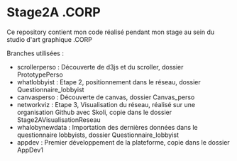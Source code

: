 # Stage2A .CORP

Ce repository contient mon code réalisé pendant mon stage au sein du studio d'art graphique .CORP

Branches utilisées : 
* scrollerperso : Découverte de d3js et du scroller, dossier PrototypePerso
* whatlobbyist : Etape 2, positionnement dans le réseau, dossier Questionnaire_lobbyist
* canvasperso : Découverte de canvas, dossier Canvas_perso
* networkviz : Etape 3, Visualisation du réseau, réalisé sur une organisation Github avec Skoli, copie dans le dossier Stage2AVisualisationReseau
* whalobynewdata : Importation des dernières données dans le questionnaire lobbyists, dossier Questionnaire_lobbyist
* appdev : Premier développement de la plateforme, copie dans le dossier AppDev1
